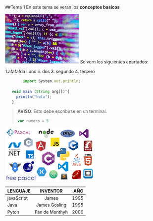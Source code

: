 ##Tema 1
En este tema se veran los **conceptos basicos**

![Lenguajes de programación](Tema1/Assets/imagen1.jfif)
Se vern los siguientes apartados:

1.afafafda
 i.uno
 ii. dos
3. segundo
4. tercero

```javascript
        import System.out.println;

   void main (String arg[])¨{
     println("hola");
   }  
   ```

> **AVISO**: Esto debe escribirse en un terminal.
> ```javascript
> var numero = 5
> ```
![Lenguajes de programación](Tema1/Assets/imagen2.png)


LENGUAJE   |    INVENTOR   |   AÑO
-----------|:-------------:|-------:
javaScript | James         | 1995
Java       | James Gosling | 1995
Pyton      | Fan de Monthyh| 2006




